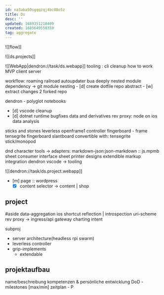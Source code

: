 ```yaml
---
id: na3aba50sgqqzqj4bc08o5z
title: Ds
desc: ''
updated: 1689351218409
created: 1685649550359
tag: aggregate
---
```


![[flow]]

![[ds.projects]]

![[WebApp|dendron://task/ds.webapp]]
  tooling : cli cleanup
    how to work
  MVP client
  server

workflow: roaming railroad
  autoupdater bua
  deeply nested module dependency
  -> git module nesting
    - [d] create dotfile repo abstract
    - [w] extract changes 2 forked repo

dendron - polyglot notebooks
- [d] vscode cleanup
- [d] dotnet runtime bugfixes
data and derivatives
  rev proxy: node on ios
  data analysis

sticks and stones
  leverless openframe1 controller
  fingerboard - frame
    tensegrite fingerboard
      slantboard convertible with:
    tensegrite stick/monopod

dnd character tools
-> adapters: markdown-json:json-markdown :: js.mpmb
  sheet consumer interface
  sheet printer designs
  extendible markup integration
    dendron
    vscode -> tooling

![[dendron://task/ds.project.webapp]]

- [m] page :: wordpress
  - [x] content selector -> content | shop

## project
#aside
  data-aggregation
  ios shortcut
    reflection | introspection
    uri-scheme rev proxy
    -> ingress/api gateway
  charting
  intent

subproj
- server architecture(headless rpi swarm)
- leverless controller
- grip-implements
  - extendable

## projektaufbau
name/beschreibung
kompetenzen & persönliche entwicklung
DoD - milestones [max/min]
zeitplan - P
